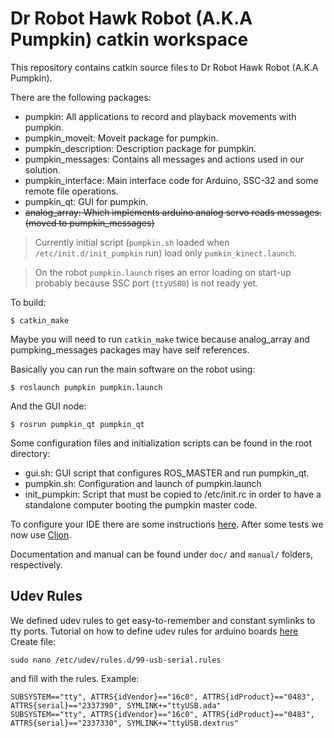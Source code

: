 Dr Robot Hawk Robot (A.K.A Pumpkin) catkin workspace
====================================================

This repository contains catkin source files to Dr Robot Hawk Robot (A.K.A Pumpkin).

There are the following packages:
* pumpkin: All applications to record and playback movements with pumpkin.
* pumpkin_moveit: Moveit package for pumpkin.
* pumpkin_description: Description package for pumpkin.
* pumpkin_messages: Contains all messages and actions used in our solution.
* pumpkin_interface: Main interface code for Arduino, SSC-32 and some remote file operations.
* pumpkin_qt: GUI for pumpkin.
* ~~analog_array: Which implements arduino analog servo reads messages. (moved to pumpkin_messages)~~

>Currently initial script (`pumpkin.sh` loaded when `/etc/init.d/init_pumpkin` run) load only `pumkin_kinect.launch`.

>On the robot `pumpkin.launch` rises an error loading on start-up probably because SSC port (`ttyUSB0`) is not ready yet.

To build:

    $ catkin_make
    
Maybe you will need to run `catkin_make` twice because analog_array and pumpking_messages packages may have self references.

Basically you can run the main software on the robot using:

    $ roslaunch pumpkin pumpkin.launch

And the GUI node:

    $ rosrun pumpkin_qt pumpkin_qt
    
Some configuration files and initialization scripts can be found in the root directory:

* gui.sh: GUI script that configures ROS_MASTER and run pumpkin_qt.
* pumpkin.sh: Configuration and launch of pumpkin.launch
* init_pumpkin: Script that must be copied to /etc/init.rc in order to have a standalone computer booting the pumpkin master code.

To configure your IDE there are some instructions [here](http://wiki.ros.org/IDEs). After some tests we now use [Clion](https://www.jetbrains.com/clion/).

Documentation and manual can be found under `doc/` and `manual/` folders, respectively.

Udev Rules
----------

We defined udev rules to get easy-to-remember and constant symlinks to tty ports.
Tutorial on how to define udev rules for arduino boards [here](http://vncprado.github.io/udev-rules-for-ttyusb/)
Create file:

    sudo nano /etc/udev/rules.d/99-usb-serial.rules
    
and fill with the rules. Example:

    SUBSYSTEM=="tty", ATTRS{idVendor}=="16c0", ATTRS{idProduct}=="0483", ATTRS{serial}=="2337390", SYMLINK+="ttyUSB.ada"
    SUBSYSTEM=="tty", ATTRS{idVendor}=="16c0", ATTRS{idProduct}=="0483", ATTRS{serial}=="2337330", SYMLINK+="ttyUSB.dextrus"
